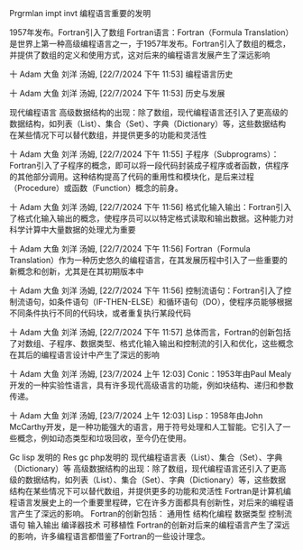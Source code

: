 Prgrmlan impt invt  编程语言重要的发明




1957年发布。Fortran引入了数组
Fortran语言：Fortran（Formula Translation）是世界上第一种高级编程语言之一，于1957年发布。Fortran引入了数组的概念，并提供了数组的定义和使用方式，这对后来的编程语言发展产生了深远影响

十 Adam 大鱼 刘洋 汤姆, [22/7/2024 下午 11:53]
编程语言历史

十 Adam 大鱼 刘洋 汤姆, [22/7/2024 下午 11:53]
历史与发展

现代编程语言
高级数据结构的出现：除了数组，现代编程语言还引入了更高级的数据结构，如列表（List）、集合（Set）、字典（Dictionary）等，这些数据结构在某些情况下可以替代数组，并提供更多的功能和灵活性

十 Adam 大鱼 刘洋 汤姆, [22/7/2024 下午 11:55]
子程序（Subprograms）：Fortran引入了子程序的概念，即可以将一段代码封装成子程序或者函数，供程序的其他部分调用。这种结构提高了代码的重用性和模块化，是后来过程（Procedure）或函数（Function）概念的前身。

十 Adam 大鱼 刘洋 汤姆, [22/7/2024 下午 11:56]
格式化输入输出：Fortran引入了格式化输入输出的概念，使程序员可以以特定格式读取和输出数据。这种能力对科学计算中大量数据的处理尤为重要

十 Adam 大鱼 刘洋 汤姆, [22/7/2024 下午 11:56]
Fortran（Formula Translation）作为一种历史悠久的编程语言，在其发展历程中引入了一些重要的新概念和创新，尤其是在其初期版本中

十 Adam 大鱼 刘洋 汤姆, [22/7/2024 下午 11:56]
控制流语句：Fortran引入了控制流语句，如条件语句（IF-THEN-ELSE）和循环语句（DO），使程序员能够根据不同条件执行不同的代码块，或者重复执行某段代码

十 Adam 大鱼 刘洋 汤姆, [22/7/2024 下午 11:57]
总体而言，Fortran的创新包括了对数组、子程序、数据类型、格式化输入输出和控制流的引入和优化，这些概念在其后的编程语言设计中产生了深远的影响

十 Adam 大鱼 刘洋 汤姆, [23/7/2024 上午 12:03]
Conic：1953年由Paul Mealy开发的一种实验性语言，具有许多现代高级语言的功能，例如块结构、递归和参数传递。

十 Adam 大鱼 刘洋 汤姆, [23/7/2024 上午 12:03]
Lisp：1958年由John McCarthy开发，是一种功能强大的语言，用于符号处理和人工智能。它引入了一些概念，例如动态类型和垃圾回收，至今仍在使用。


Gc  lisp 发明的
Res gc  php发明的
现代编程语言表（List）、集合（Set）、字典（Dictionary）等
高级数据结构的出现：除了数组，现代编程语言还引入了更高级的数据结构，如列表（List）、集合（Set）、字典（Dictionary）等，这些数据结构在某些情况下可以替代数组，并提供更多的功能和灵活性
Fortran是计算机编程语言发展史上的一个重要里程碑，它在许多方面都具有创新性，对后来的编程语言产生了深远的影响。
Fortran的创新包括：
通用性
结构化编程
数据类型
控制流语句
输入输出
编译器技术
可移植性
Fortran的创新对后来的编程语言产生了深远的影响，许多编程语言都借鉴了Fortran的一些设计理念。

